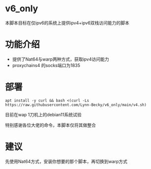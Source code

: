 # v6_only
本脚本目标在仅ipv6的系统上提供ipv4+ipv6双栈访问能力的脚本
# 功能介绍

- 提供了Nat64与warp两种方式，获取ipv4访问能力
- proxychains4 的socks端口为1835

# 部署

```
apt install -y curl && bash <(curl -Ls https://raw.githubusercontent.com/Lynn-Becky/v6_only/main/v4.sh)
```
目前在wap 1刀机上的debian11系统试验  

特别感谢各位大佬的命令，本脚本仅将其做整合

# 建议
先使用Nat64方式，安装你想要的那个脚本，再切换到warp方式
